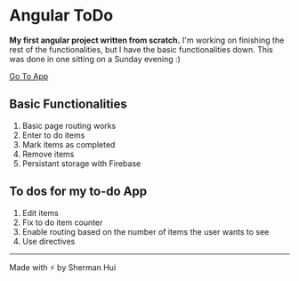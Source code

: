<h1>Angular ToDo</h1>

<p><strong>My first angular project written from scratch.</strong> I'm working on finishing the rest of the functionalities, but I have the basic functionalities down. This was done in one sitting on a Sunday evening :)</p>
<a href="#/todo" class="btn btn-primary">Go To App</a>


<h2>Basic Functionalities</h2>

<ol>
	<li>Basic page routing works</li>
	<li>Enter to do items</li>
	<li>Mark items as completed</li>
	<li>Remove items</li>
	<li>Persistant storage with Firebase</li>
</ol>

<h2>To dos for my to-do App</h2>

<ol>
	<li>Edit items</li>
	<li>Fix to do item counter</li>
	<li>Enable routing based on the number of items the user wants to see</li>
	<li>Use directives</li>
</ol>

<hr/>
Made with &#9889 by Sherman Hui